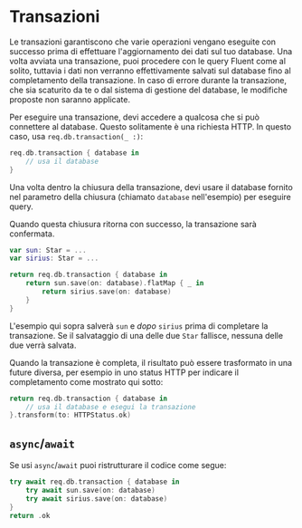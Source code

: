 # Transazioni

Le transazioni garantiscono che varie operazioni vengano eseguite con successo prima di effettuare l'aggiornamento dei dati sul tuo database. 
Una volta avviata una transazione, puoi procedere con le query Fluent come al solito, tuttavia i dati non verranno effettivamente salvati sul database fino al completamento della transazione. 
In caso di errore durante la transazione, che sia scaturito da te o dal sistema di gestione del database, le modifiche proposte non saranno applicate.

Per eseguire una transazione, devi accedere a qualcosa che si può connettere al database. Questo solitamente è una richiesta HTTP. In questo caso, usa `req.db.transaction(_ :)`:
```swift
req.db.transaction { database in
    // usa il database
}
```
Una volta dentro la chiusura della transazione, devi usare il database fornito nel parametro della chiusura (chiamato `database` nell'esempio) per eseguire query.

Quando questa chiusura ritorna con successo, la transazione sarà confermata.
```swift
var sun: Star = ...
var sirius: Star = ...

return req.db.transaction { database in
    return sun.save(on: database).flatMap { _ in
        return sirius.save(on: database)
    }
}
```
L'esempio qui sopra salverà `sun` e *dopo* `sirius` prima di completare la transazione. Se il salvataggio di una delle due `Star` fallisce, nessuna delle due verrà salvata.

Quando la transazione è completa, il risultato può essere trasformato in una future diversa, per esempio in uno status HTTP per indicare il completamento come mostrato qui sotto:
```swift
return req.db.transaction { database in
    // usa il database e esegui la transazione
}.transform(to: HTTPStatus.ok)
```

## `async`/`await`

Se usi `async`/`await` puoi ristrutturare il codice come segue:

```swift
try await req.db.transaction { database in
    try await sun.save(on: database)
    try await sirius.save(on: database)
}
return .ok
```
